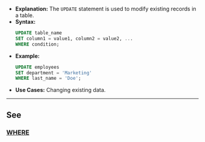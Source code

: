 - **Explanation:** The `UPDATE` statement is used to modify existing records in a table.
- **Syntax:**
  ```sql
  UPDATE table_name
  SET column1 = value1, column2 = value2, ...
  WHERE condition;
  ```
- **Example:**
  ```sql
  UPDATE employees
  SET department = 'Marketing'
  WHERE last_name = 'Doe';
  ```
- **Use Cases:** Changing existing data.

---
## See

### [WHERE](../Keywords/WHERE.md)
